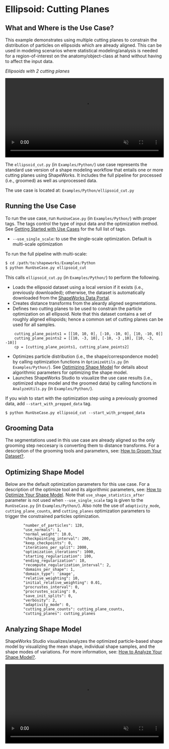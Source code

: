 # Ellipsoid: Cutting Planes

## What and Where is the Use Case? 

This example demonstrates using multiple cutting planes to constrain the distribution of particles on ellipsoids which are already aligned. This can be used in modeling scenarios where statistical modeling/analysis is needed for a region-of-interest on the anatomy/object-class at hand without having to affect the input data. 

*Ellipsoids with 2 cutting planes*
<p><video src="https://sci.utah.edu/~shapeworks/doc-resources/mp4s/ellipsoid_cut_trim.mp4" autoplay muted loop controls style="width:100%"></p>


The `ellipsoid_cut.py` (in `Examples/Python/`) use case represents the standard use version of a shape modeling workflow that entails one or more cutting planes using ShapeWorks. It includes the full pipeline for processed (i.e., groomed) as well as unprocessed data. 

The use case is located at: `Examples/Python/ellipsoid_cut.py`

## Running the Use Case

To run the use case, run `RunUseCase.py` (in `Examples/Python/`) with proper tags. The tags control the type of input data and the optimization method. See [Getting Started with Use Cases](../use-cases/use-cases.md#running-use-case) for the full list of tags.

* `--use_single_scale`: to use the single-scale optimization. Default is multi-scale optimization

To run the full pipeline with multi-scale:
            
```python
$ cd /path/to/shapeworks/Examples/Python
$ python RunUseCase.py ellipsoid_cut 
```

This calls `ellipsoid_cut.py` (in `Examples/Python/`) to perform the following.

* Loads the ellipsoid dataset using a local version if it exists (i.e., previously downloaded); otherwise, the dataset is automatically downloaded from the [ShapeWorks Data Portal](http://cibc1.sci.utah.edu:8080/).
* Creates distance transforms from the aleardy aligned segmentations.
* Defines two cutting planes to be used to constrain the particle optimization on all ellipsoid. Note that this dataset contains a set of roughly aligned ellispoids; hence a common set of cutting planes can be used for all samples. 
```
    cutting_plane_points1 = [[10, 10, 0], [-10, -10, 0], [10, -10, 0]]
    cutting_plane_points2 = [[10, -3, 10], [-10, -3 ,10], [10, -3, -10]]
    cp = [cutting_plane_points1, cutting_plane_points2]
```
* Optimizes particle distribution (i.e., the shape/correspondence model) by calling optimization functions in `OptimizeUtils.py` (in `Examples/Python/`). See [Optimizing Shape Model](#optimizing-shape-model) for details about algorithmic parameters for optimizing the shape model. 
* Launches ShapeWorks Studio to visualize the use case results (i.e., optimized shape model and the groomed data) by calling functions in `AnalyzeUtils.py` (in `Examples/Python/`).

If you wish to start with the optimization step using a previously groomed data, add `--start_with_prepped_data` tag.

```
$ python RunUseCase.py ellipsoid_cut --start_with_prepped_data
```

## Grooming Data

The segmentations used in this use case are already aligned so the only grooming step neccesary is converting them to distance transforms. For a description of the grooming tools and parameters, see: [How to Groom Your Dataset?](../workflow/groom.md).

## Optimizing Shape Model

Below are the default optimization parameters for this use case. For a description of the optimize tool and its algorithmic parameters, see: [How to Optimize Your Shape Model](../workflow/optimize.md). Note that `use_shape_statistics_after` parameter is not used when `--use_single_scale` tag is given to the `RunUseCase.py` (in `Examples/Python/`). Also note the use of `adaptivity_mode`, `cutting_plane_counts`, and `cutting_planes` optimization parameters to trigger the constrained particles optimization.

``` 
        "number_of_particles": 128,
        "use_normals": 1,
        "normal_weight": 10.0,
        "checkpointing_interval": 200,
        "keep_checkpoints": 0,
        "iterations_per_split": 2000,
        "optimization_iterations": 1000,
        "starting_regularization": 100,
        "ending_regularization": 10,
        "recompute_regularization_interval": 2,
        "domains_per_shape": 1,
        "domain_type": 'image',
        "relative_weighting": 10,
        "initial_relative_weighting": 0.01,
        "procrustes_interval": 0,
        "procrustes_scaling": 0,
        "save_init_splits": 0,
        "verbosity": 2,
        "adaptivity_mode": 0,
        "cutting_plane_counts": cutting_plane_counts,
        "cutting_planes": cutting_planes
```

## Analyzing Shape Model

ShapeWorks Studio visualizes/analyzes the optimized particle-based shape model by visualizing the mean shape, individual shape samples, and the shape modes of variations. For more information, see: [How to Analyze Your Shape Model?](../workflow/analyze.md). 

<p><video src="https://sci.utah.edu/~shapeworks/doc-resources/mp4s/ellipsoid_cut_studio.mp4" autoplay muted loop controls style="width:100%"></p>

